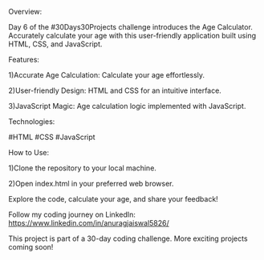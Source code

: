 Overview:

Day 6 of the #30Days30Projects challenge introduces the Age Calculator. Accurately calculate your age with this user-friendly application built using HTML, CSS, and JavaScript.

Features:

1)Accurate Age Calculation: Calculate your age effortlessly.

2)User-friendly Design: HTML and CSS for an intuitive interface.

3)JavaScript Magic: Age calculation logic implemented with JavaScript.

Technologies:

#HTML
#CSS
#JavaScript

How to Use:

1)Clone the repository to your local machine.

2)Open index.html in your preferred web browser.

Explore the code, calculate your age, and share your feedback!

Follow my coding journey on LinkedIn: https://www.linkedin.com/in/anuragjaiswal5826/

This project is part of a 30-day coding challenge. More exciting projects coming soon!
